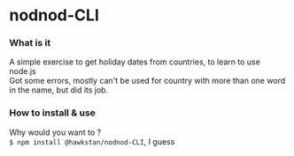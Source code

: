 # nodnod-CLI

### What is it

A simple exercise to get holiday dates from countries, to learn to use node.js  
Got some errors, mostly can't be used for country with more than one word in the name, but did its job.

### How to install & use

Why would you want to ?  
`$ npm install @hawkstan/nodnod-CLI`, I guess